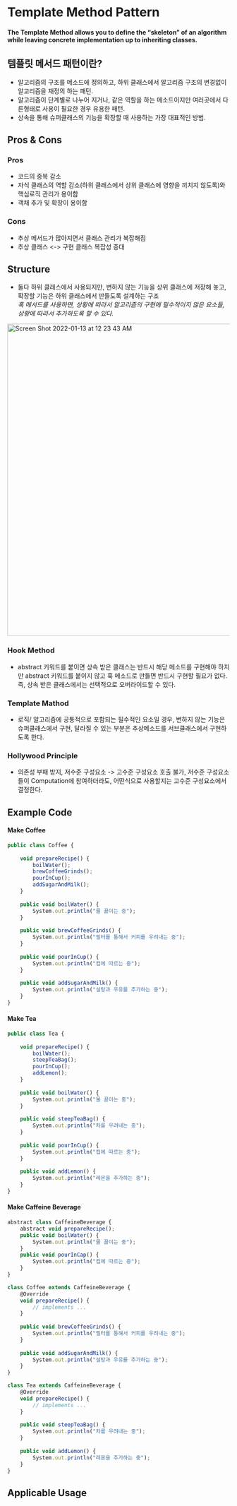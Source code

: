 # Template Method Pattern 

#### The Template Method allows you to define the “skeleton” of an algorithm while leaving concrete implementation up to inheriting classes.

## 템플릿 메서드 패턴이란?

- 알고리즘의 구조를 메소드에 정의하고, 하위 클래스에서 알고리즘 구조의 변경없이 알고리즘을 재정의 하는 패턴.
- 알고리즘이 단계별로 나누어 지거나, 같은 역할을 하는 메소드이지만 여러곳에서 다른형태로 사용이 필요한 경우 유용한 패턴.
- 상속을 통해 슈퍼클래스의 기능을 확장할 때 사용하는 가장 대표적인 방법.


## Pros & Cons

### Pros

- 코드의 중복 감소 
- 자식 클래스의 역할 감소(하위 클래스에서 상위 클래스에 영향을 끼치지 않도록)와 핵심로직 관리가 용이함
- 객채 추가 및 확장이 용이함 

### Cons

- 추상 메서드가 많아지면서 클래스 관리가 복잡해짐
- 추상 클래스 <-> 구현 클래스 복잡성 증대 

## Structure 
- 둘다 하위 클래스에서 사용되지만, 변하지 않는 기능을 상위 클래스에 저장해 놓고, 확장할 기능은 하위 클래스에서 만들도록 설계하는 구조 <br/>
  *훅 메서드를 사용하면, 상황에 따라서 알고리즘의 구현에 필수적이지 않은 요소들, 상황에 따라서 추가하도록 할 수 있다.*
   


<img width="707" alt="Screen Shot 2022-01-13 at 12 23 43 AM" src="https://user-images.githubusercontent.com/84689488/149169371-d9570433-9889-4e46-b58f-aa723932339a.png">

### Hook Method
 - abstract 키워드를 붙이면 상속 받은 클래스는 반드시 해당 메소드를 구현해야 하지만 abstract 키워드를 붙이지 않고 훅 메소드로 만들면 반드시 구현할 필요가 없다. 즉, 상속 받은 클래스에서는 선택적으로 오버라이드할 수 있다.

### Template Mathod 
 - 로직/ 알고리즘에 공통적으로 포함되는 필수적인 요소일 경우, 변하지 않는 기능은 슈퍼클래스에서 구현, 달라질 수 있는 부분은 추상메소드를 서브클래스에서 구현하도록 한다.

### Hollywood Principle 
 - 의존성 부패 방지, 저수준 구성요소 -> 고수준 구성요소 호출 불가, 저수준 구성요소들이 Computation에 참여하더라도, 어떤식으로 사용할지는 고수준 구성요소에서 결정한다.

## Example Code

#### Make Coffee

```js
public class Coffee {
    
    void prepareRecipe() {
        boilWater();
        brewCoffeeGrinds();
        pourInCup();
        addSugarAndMilk();
    }
    
    public void boilWater() {
        System.out.println("물 끓이는 중");
    }
    
    public void brewCoffeeGrinds() {
        System.out.println("필터를 통해서 커피를 우려내는 중");
    }
    
    public void pourInCup() {
        System.out.println("컵에 따르는 중");
    }
    
    public void addSugarAndMilk() {
        System.out.println("설탕과 우유를 추가하는 중");
    }
}
```

#### Make Tea

```js
public class Tea {
    
    void prepareRecipe() {
        boilWater();
        steepTeaBag();
        pourInCup();
        addLemon();
    }
    
    public void boilWater() {
        System.out.println("물 끓이는 중");
    }
    
    public void steepTeaBag() {
        System.out.println("차를 우려내는 중");
    }
    
    public void pourInCup() {
        System.out.println("컵에 따르는 중");
    }
    
    public void addLemon() {
        System.out.println("레몬을 추가하는 중");
    }
}
```

#### Make Caffeine Beverage

```js
abstract class CaffeineBeverage {
    abstract void prepareRecipe();
    public void boilWater() {
        System.out.println("물 끓이는 중");
    }
    public void pourInCap() {
        System.out.println("컵에 따르는 중");
    }
} 

class Coffee extends CaffeineBeverage {
    @Override
    void prepareRecipe() {
        // implements ...
    }
    
    public void brewCoffeeGrinds() {
        System.out.println("필터를 통해서 커피를 우려내는 중");
    }
    
    public void addSugarAndMilk() {
        System.out.println("설탕과 우유를 추가하는 중");
    }
}

class Tea extends CaffeineBeverage {
    @Override
    void prepareRecipe() {
        // implements ...
    }
    
    public void steepTeaBag() {
        System.out.println("차를 우려내는 중");
    }
    
    public void addLemon() {
        System.out.println("레몬을 추가하는 중");
    }
}
```


## Applicable Usage

